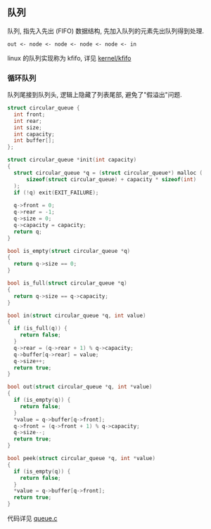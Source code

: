 ## 队列

队列, 指先入先出 (FIFO) 数据结构, 先加入队列的元素先出队列得到处理.

```
out <- node <- node <- node <- node <- in
```

linux 的队列实现称为 kfifo, 详见 [kernel/kfifo](linux%20kernel/kfifo.md)

### 循环队列

队列尾接到队列头, 逻辑上隐藏了列表尾部, 避免了"假溢出"问题.

```c
struct circular_queue {
  int front;
  int rear;
  int size;
  int capacity;
  int buffer[];
};

struct circular_queue *init(int capacity)
{
  struct circular_queue *q = (struct circular_queue*) malloc (
      sizeof(struct circular_queue) + capacity * sizeof(int)
  );
  if (!q) exit(EXIT_FAILURE);
  
  q->front = 0;
  q->rear = -1;
  q->size = 0;
  q->capacity = capacity;
  return q;
}

bool is_empty(struct circular_queue *q)
{
  return q->size == 0;
}

bool is_full(struct circular_queue *q)
{
  return q->size == q->capacity;
}

bool in(struct circular_queue *q, int value)
{
  if (is_full(q)) {
    return false;
  }
  q->rear = (q->rear + 1) % q->capacity;
  q->buffer[q->rear] = value;
  q->size++;
  return true;
}

bool out(struct circular_queue *q, int *value)
{
  if (is_empty(q)) {
    return false; 
  }
  *value = q->buffer[q->front];
  q->front = (q->front + 1) % q->capacity;
  q->size--;
  return true;
}

bool peek(struct circular_queue *q, int *value)
{
  if (is_empty(q)) {
    return false;
  }
  *value = q->buffer[q->front];
  return true;
}
```

代码详见 [queue.c](../../../src/queue.c)